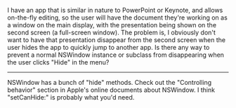 I have an app that is similar in nature to PowerPoint or Keynote, and allows on-the-fly editing, so the user will have the document they're working on as a window on the main display, with the presentation being shown on the second screen (a full-screen window). The problem is, I obviously don't want to have that presentation disappear from the second screen when the user hides the app to quickly jump to another app. Is there any way to prevent a normal NSWindow instance or subclass from disappearing when the user clicks "Hide" in the menu?

----

NSWindow has a bunch of "hide" methods.  Check out the "Controlling behavior" section in Apple's online documents about NSWindow.  I think "setCanHide:" is probably what you'd need.
